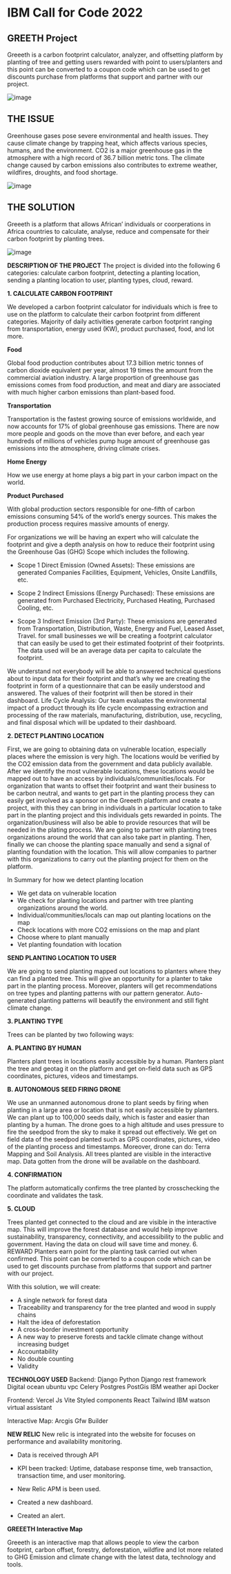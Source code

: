 # IBM Call for Code 2022

## GREETH Project
Greeeth is a carbon footprint calculator, analyzer, and offsetting platform by planting of tree and getting users rewarded with point to users/planters and this point can be converted to a coupon code which can be used to get discounts purchase from platforms that support and partner with our project. 

![image](https://user-images.githubusercontent.com/29128599/197030789-d7aa2f46-faa3-4b46-9bd3-5cf266efd7d2.png)


## THE ISSUE

Greenhouse gases pose severe environmental and health issues. They cause climate change by trapping heat, which affects various species, humans, and the environment. CO2 is a major greenhouse gas in the atmosphere with a high record of 36.7 billion metric tons. The climate change caused by carbon emissions also contributes to extreme weather, wildfires, droughts, and food shortage.

![image](https://user-images.githubusercontent.com/29128599/197031380-431206ff-5337-4061-9c2d-d8492f3bc956.png)

## THE SOLUTION

Greeeth is a platform that allows African’ individuals or coorperations in Africa countries  to calculate, analyse, reduce and compensate for  their carbon footprint by planting trees.

![image](https://user-images.githubusercontent.com/29128599/197031182-14de5538-0840-44c3-9d86-8ef1678a67b7.png)


**DESCRIPTION OF THE PROJECT**
The project is divided into the following 6 categories: calculate carbon footprint, detecting a planting location, sending a planting location to user, planting types, cloud, reward.

**1.	CALCULATE CARBON FOOTPRINT**

We developed a carbon footprint calculator for individuals which is free to use on the platform to calculate their carbon footprint from different categories. Majority of daily activities generate carbon footprint ranging from transportation, energy used (KW), product purchased, food, and lot more. 

**Food**

Global food production contributes about 17.3 billion metric tonnes of carbon dioxide equivalent per year, almost 19 times the amount from the commercial aviation industry. A large proportion of greenhouse gas emissions comes from food production, and meat and diary are associated with much higher carbon emissions than plant-based food.

**Transportation**

Transportation is the fastest growing source of emissions worldwide, and now accounts for 17% of global greenhouse gas emissions. There are now more people and goods on the move than ever before, and each year hundreds of millions of vehicles pump huge amount of greenhouse gas emissions into the atmosphere, driving climate crises. 

**Home Energy**

How we use energy at home plays a big part in your carbon impact on the world.

**Product Purchased**

With global production sectors responsible for one-fifth of carbon emissions consuming 54% of the world’s energy sources. This makes the production process requires massive amounts of energy. 

For organizations we will be having an expert who will calculate the footprint and give a depth analysis on how to reduce their footprint using the Greenhouse Gas (GHG) Scope which includes the following.

*	Scope 1 Direct Emission (Owned Assets): These emissions are generated Companies Facilities, Equipment, Vehicles, Onsite Landfills, etc.

*	Scope 2 Indirect Emissions (Energy Purchased): These emissions are generated from Purchased Electricity, Purchased Heating, Purchased Cooling, etc.

*	Scope 3 Indirect Emission (3rd Party): These emissions are generated from Transportation, Distribution, Waste, Energy and Fuel, Leased Asset, Travel.
for small businesses we will be creating a footprint calculator that can easily be used to get their estimated footprint of their footprints. The data used will be an average data per capita to calculate the footprint. 

We understand not everybody will be able to answered technical questions about  to input data for their footprint and that’s why we are creating the footprint in form of a questionnaire that can be easily understood and answered. The values of their footprint will then be stored in their dashboard. 
Life Cycle Analysis: Our team evaluates the environmental impact of a product through its life cycle encompassing extraction and processing of the raw materials, manufacturing, distribution, use, recycling, and final disposal which will be updated to their dashboard.

**2.	 DETECT PLANTING LOCATION**

First, we are going to obtaining data on vulnerable location, especially places where the emission is very high. The locations would be verified by the CO2 emission data from the government and data publicly available. After we identify the most vulnerable locations, these locations would be mapped out to have an access by individuals/communities/locals. 
For organization that wants to offset their footprint and want their business to be carbon neutral, and wants to get part in the planting process they can easily get involved as a sponsor  on the Greeeth platform and create a project, with this they can bring in individuals in a particular location to take part in the planting project and this individuals gets rewarded in points. The organization/business will also be able to provide resources that will be needed in the plating process. 
We are going to partner with planting trees organizations around the world that can also take part in planting. Then, finally we can choose the planting space manually and send a signal of planting foundation with the location. This will allow companies to partner with this organizations to carry out the planting project for them on the platform. 

In Summary for how we detect planting location
*	We get data on vulnerable location
*	We check for planting locations and partner with tree planting organizations around the world.
*	Individual/communities/locals can map out planting locations on the map
*	Check locations with more CO2 emissions on the map and plant
*	Choose where to plant manually 
*	Vet planting foundation with location

**SEND PLANTING LOCATION TO USER**

We are going to send planting mapped out locations to planters where they can find a planted tree. This will give an opportunity for a planter to take part in the planting process. Moreover, planters will get recommendations on tree types and planting patterns with our pattern generator. Auto-generated planting patterns will beautify the environment and still fight climate change.

**3.	PLANTING TYPE**

Trees can be planted by two following ways: 

**A.	PLANTING BY HUMAN**

Planters plant trees in locations easily accessible by a human. Planters plant the tree and geotag it on the platform and get on-field data such as GPS coordinates, pictures, videos and timestamps.  

**B.	AUTONOMOUS SEED FIRING DRONE**

We use an unmanned autonomous drone to plant seeds by firing when planting in a large area or location that is not easily accessible by planters.
We can plant up to 100,000 seeds daily, which is faster and easier than planting by a human. 
The drone goes to a high altitude and uses pressure to fire the seedpod from the sky to make it spread out effectively.  We get on field data of the seedpod planted such as GPS coordinates, pictures, video of the planting process and timestamps. Moreover, drone can do: Terra Mapping and Soil Analysis. All trees planted are visible in the interactive map.
Data gotten from the drone will be available on the dashboard. 

**4.	CONFIRMATION**

The platform automatically confirms the tree planted by crosschecking the coordinate and validates the task. 

**5.	CLOUD**

Trees planted get connected to the cloud and are visible in the interactive map. This will improve the forest database and would help improve sustainability, transparency, connectivity, and accessibility to the public and government. Having the data on cloud will save time and money. 
 6. REWARD
Planters earn point for the planting task carried out when confirmed. This point can be converted to a coupon code which can be used to get discounts purchase from platforms that support and partner with our project. 

With this solution, we will create:

*	A single network for forest data
*	Traceability and transparency for the tree planted and wood in supply chains
*	Halt the idea of deforestation 
*	A cross-border investment opportunity 
*	A new way to preserve forests and tackle climate change without increasing budget 
*	Accountability 
*	No double counting 
*	Validity 

**TECHNOLOGY USED**
Backend:
Django
Python
Django rest framework
Digital ocean ubuntu vpc
Celery
Postgres
PostGis
IBM weather api
Docker


Frontend:
Vercel
Js
Vite
Styled components
React 
Tailwind
IBM watson virtual assistant

Interactive Map:
Arcgis 
Gfw Builder

**NEW RELIC**
New relic is integrated into the website for focuses on performance and availability monitoring.

* Data is received through API

* KPI been tracked: Uptime, database response time, web transaction, transaction time, and user monitoring.

* New Relic APM is been used.

* Created a new dashboard.

* Created an alert.

**GREEETH Interactive Map**

Greeeth is an interactive map that allows people to view the carbon footprint, carbon offset, forestry, deforestation, wildfire and lot more related to GHG Emission and climate change with the latest data, technology and tools.

